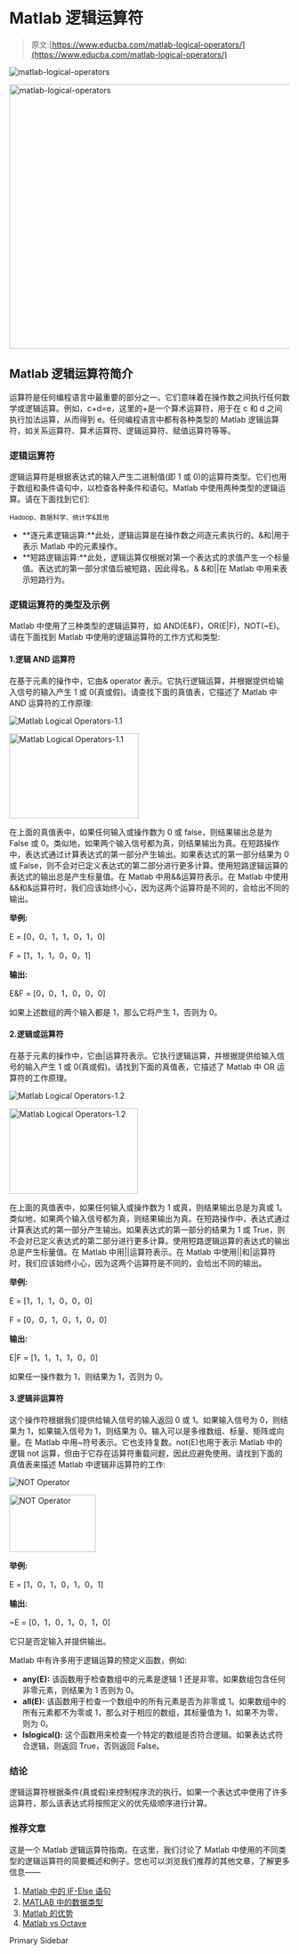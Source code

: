 # Matlab 逻辑运算符

> 原文:[https://www.educba.com/matlab-logical-operators/](https://www.educba.com/matlab-logical-operators/)

![matlab-logical-operators](../Images/937d6bf7b29566b3c275d09b055984a1.png)

<noscript><img class="alignnone size-full wp-image-263623" src="../Images/937d6bf7b29566b3c275d09b055984a1.png" alt="matlab-logical-operators" width="850" height="475" srcset="https://cdn.educba.com/academy/wp-content/uploads/2019/12/matlab-logical-operators.jpg 850w, https://cdn.educba.com/academy/wp-content/uploads/2019/12/matlab-logical-operators-300x168.jpg 300w, https://cdn.educba.com/academy/wp-content/uploads/2019/12/matlab-logical-operators-768x429.jpg 768w" sizes="(max-width: 850px) 100vw, 850px" data-original-src="https://cdn.educba.com/academy/wp-content/uploads/2019/12/matlab-logical-operators.jpg"/></noscript>

## Matlab 逻辑运算符简介

运算符是任何编程语言中最重要的部分之一。它们意味着在操作数之间执行任何数学或逻辑运算。例如，c+d=e，这里的+是一个算术运算符，用于在 c 和 d 之间执行加法运算，从而得到 e。任何编程语言中都有各种类型的 Matlab 逻辑运算符，如关系运算符、算术运算符、逻辑运算符、赋值运算符等等。

### 逻辑运算符

逻辑运算符是根据表达式的输入产生二进制值(即 1 或 0)的运算符类型。它们也用于数组和条件语句中，以检查各种条件和语句。Matlab 中使用两种类型的逻辑运算。请在下面找到它们:

<small>Hadoop、数据科学、统计学&其他</small>

*   **逐元素逻辑运算:**此处，逻辑运算是在操作数之间逐元素执行的。&和|用于表示 Matlab 中的元素操作。
*   **短路逻辑运算:**此处，逻辑运算仅根据对第一个表达式的求值产生一个标量值。表达式的第一部分求值后被短路，因此得名。& &和||在 Matlab 中用来表示短路行为。

### 逻辑运算符的类型及示例

Matlab 中使用了三种类型的逻辑运算符，如 AND(E&F)，OR(E|F)，NOT(~E)。请在下面找到 Matlab 中使用的逻辑运算符的工作方式和类型:

#### 1.逻辑 AND 运算符

在基于元素的操作中，它由& operator 表示。它执行逻辑运算，并根据提供给输入信号的输入产生 1 或 0(真或假)。请查找下面的真值表，它描述了 Matlab 中 AND 运算符的工作原理:

![Matlab Logical Operators-1.1](../Images/61c3c615dcbd4d1bca2e6f1687c10f96.png)

<noscript><img class="alignnone size-full wp-image-261459" src="../Images/61c3c615dcbd4d1bca2e6f1687c10f96.png" alt="Matlab Logical Operators-1.1" width="232" height="153" data-original-src="https://cdn.educba.com/academy/wp-content/uploads/2019/12/Matlab-Logical-Operators-1.1.png"/></noscript>

在上面的真值表中，如果任何输入或操作数为 0 或 false，则结果输出总是为 False 或 0。类似地，如果两个输入信号都为真，则结果输出为真。在短路操作中，表达式通过计算表达式的第一部分产生输出。如果表达式的第一部分结果为 0 或 False，则不会对已定义表达式的第二部分进行更多计算。使用短路逻辑运算的表达式的输出总是产生标量值。在 Matlab 中用&&运算符表示。在 Matlab 中使用&&和&运算符时，我们应该始终小心，因为这两个运算符是不同的，会给出不同的输出。

**举例:**

E = [0，0，1，1，0，1，0]

F = [1，1，1，0，0，1]

**输出:**

E&F = [0，0，1，0，0，0]

如果上述数组的两个输入都是 1，那么它将产生 1，否则为 0。

#### 2.逻辑或运算符

在基于元素的操作中，它由|运算符表示。它执行逻辑运算，并根据提供给输入信号的输入产生 1 或 0(真或假)。请找到下面的真值表，它描述了 Matlab 中 OR 运算符的工作原理。

![Matlab Logical Operators-1.2](../Images/c825ca57dc1027b922882fc1ede43e11.png)

<noscript><img class="alignnone size-full wp-image-261461" src="../Images/c825ca57dc1027b922882fc1ede43e11.png" alt="Matlab Logical Operators-1.2" width="231" height="154" data-original-src="https://cdn.educba.com/academy/wp-content/uploads/2019/12/Matlab-Logical-Operators-1.2.png"/></noscript>

在上面的真值表中，如果任何输入或操作数为 1 或真，则结果输出总是为真或 1。类似地，如果两个输入信号都为真，则结果输出为真。在短路操作中，表达式通过计算表达式的第一部分产生输出。如果表达式的第一部分的结果为 1 或 True，则不会对已定义表达式的第二部分进行更多计算。使用短路逻辑运算的表达式的输出总是产生标量值。在 Matlab 中用||运算符表示。在 Matlab 中使用||和|运算符时，我们应该始终小心，因为这两个运算符是不同的，会给出不同的输出。

**举例:**

E = [1，1，1，0，0，0]

F = [0，0，1，0，1，0，0]

**输出:**

E|F = [1，1，1，1，0，0]

如果任一操作数为 1，则结果为 1，否则为 0。

#### 3.逻辑非运算符

这个操作符根据我们提供给输入信号的输入返回 0 或 1。如果输入信号为 0，则结果为 1，如果输入信号为 1，则结果为 0。输入可以是多维数组、标量、矩阵或向量。在 Matlab 中用~符号表示。它也支持复数。not(E)也用于表示 Matlab 中的逻辑 not 运算，但由于它存在运算符重载问题，因此应避免使用。请找到下面的真值表来描述 Matlab 中逻辑非运算符的工作:

![NOT Operator](../Images/135fb103d5a037caa4e6abbd49587a84.png)

<noscript><img class="alignnone wp-image-261466 size-full" src="../Images/135fb103d5a037caa4e6abbd49587a84.png" alt="NOT Operator" width="155" height="103" data-original-src="https://cdn.educba.com/academy/wp-content/uploads/2019/12/Matlab-Logical-Operators-1.3.png"/></noscript>

**举例:**

E = [1，0，1，0，1，0，1]

**输出:**

~E = [0，1，0，1，0，1，0]

它只是否定输入并提供输出。

Matlab 中有许多用于逻辑运算的预定义函数，例如:

*   **any(E):** 该函数用于检查数组中的元素是逻辑 1 还是非零。如果数组包含任何非零元素，则结果为 1 否则为 0。
*   **all(E):** 该函数用于检查一个数组中的所有元素是否为非零或 1。如果数组中的所有元素都不为零或 1，那么对于相应的数组，其标量值为 1，如果不为零，则为 0。
*   **Islogical():** 这个函数用来检查一个特定的数组是否符合逻辑。如果表达式符合逻辑，则返回 True，否则返回 False。

### 结论

逻辑运算符根据条件(真或假)来控制程序流的执行。如果一个表达式中使用了许多运算符，那么该表达式将按照定义的优先级顺序进行计算。

### 推荐文章

这是一个 Matlab 逻辑运算符指南。在这里，我们讨论了 Matlab 中使用的不同类型的逻辑运算符的简要概述和例子。您也可以浏览我们推荐的其他文章，了解更多信息——

1.  [Matlab 中的 IF-Else 语句](https://www.educba.com/if-else-statement-in-matlab/)
2.  [MATLAB 中的数据类型](https://www.educba.com/data-types-in-matlab/)
3.  [Matlab 的优势](https://www.educba.com/advantages-of-matlab/)
4.  [Matlab vs Octave](https://www.educba.com/matlab-vs-octave/)

<footer class="entry-footer">

<aside class="sidebar sidebar-primary widget-area" role="complementary" aria-label="Primary Sidebar">Primary Sidebar</aside>

</footer>